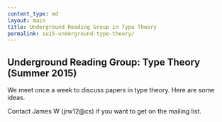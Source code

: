 ```yaml
---
content_type: md
layout: main
title: Underground Reading Group in Type Theory
permalink: su15-underground-type-theory/
---
```


## Underground Reading Group: Type Theory (Summer 2015)

We meet once a week to discuss papers in type theory. Here are some ideas.

Contact James W (jrw12@cs) if you want to get on the mailing list.

